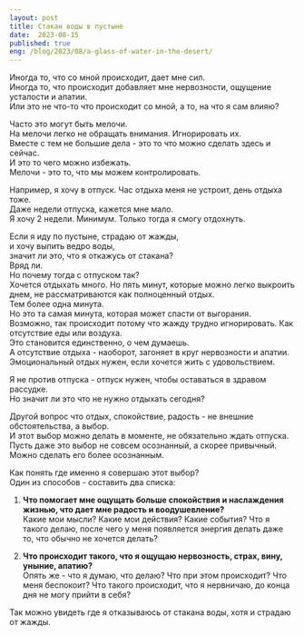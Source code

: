```yaml
---
layout: post
title: Стакан воды в пустыне
date:  2023-08-15
published: true
eng: /blog/2023/08/a-glass-of-water-in-the-desert/
---
```

Иногда то, что со мной происходит, дает мне сил.\
Иногда то, что происходит добавляет мне нервозности, ощущение усталости и апатии.\
Или это не что-то что происходит со мной, а то, на что я сам влияю?

Часто это могут быть мелочи.\
На мелочи легко не обращать внимания. Игнорировать их.\
Вместе с тем не большие дела - это то что можно сделать здесь и сейчас.\
И это то чего можно избежать.\
Мелочи - это то, что мы можем контролировать.

Например, я хочу в отпуск. Час отдыха меня не устроит, день отдыха тоже.\
Даже недели отпуска, кажется мне мало.\
Я хочу 2 недели. Минимум. Только тогда я смогу отдохнуть.

Если я иду по пустыне, страдаю от жажды,\
и хочу выпить ведро воды,\
значит ли это, что я откажусь от стакана?\
Вряд ли.\
Но почему тогда с отпуском так?\
Хочется отдыхать много. Но пять минут, которые можно легко выкроить днем, не рассматриваются как полноценный отдых.\
Тем более одна минута.\
Но это та самая минута, которая может спасти от выгорания.\
Возможно, так происходит потому что жажду трудно игнорировать. Как отсутствие еды или воздуха.\
Это становится единственно, о чем думаешь.\
А отсутствие отдыха - наоборот, загоняет в круг нервозности и апатии.\
Эмоциональный отдых нужен, если хочется жить с удовольствием.

Я не против отпуска - отпуск нужен, чтобы оставаться в здравом рассудке.\
Но значит ли это что не нужно отдыхать сегодня?

Другой вопрос что отдых, спокойствие, радость - не внешние обстоятельства, а выбор.\
И этот выбор можно делать в моменте, не обязательно ждать отпуска.\
Пусть даже это выбор не совсем осознанный, а скорее привычный.\
Можно сделать его более осознанным.

Как понять где именно я совершаю этот выбор?\
Один из способов - составить два списка:
1. **Что помогает мне ощущать больше спокойствия и наслаждения жизнью, что дает мне радость и воодушевление?**\
Какие мои мысли? Какие мои действия? Какие события? Что я такого делаю, после чего у меня появляется энергия делать даже то, что обычно не хочется делать?

2. **Что происходит такого, что я ощущаю нервозность, страх, вину, уныние, апатию?**\
Опять же - что я думаю, что делаю? Что при этом происходит? Что меня беспокоит? Что такого происходит, что я нервничаю, до конца дня не могу прийти в себя?

Так можно увидеть где я отказываюсь от стакана воды, хотя и страдаю от жажды.
